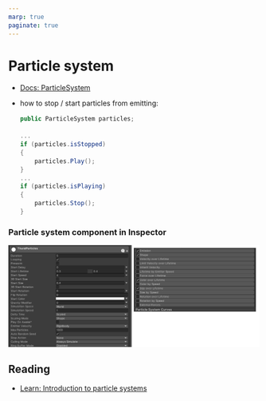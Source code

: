 ```yaml
---
marp: true
paginate: true
---
```

<!-- headingDivider: 3 -->
<!-- class: invert -->

# Particle system

* [Docs: ParticleSystem](https://docs.unity3d.com/ScriptReference/ParticleSystem.html)

* how to stop / start particles from emitting:
	```c#
	public ParticleSystem particles;

	...
	if (particles.isStopped)
	{
		particles.Play();
	}
	...
	if (particles.isPlaying)
	{
		particles.Stop();
	}
	```

### Particle system component in Inspector
![](imgs/../img/particle-system-inspector.png)


## Reading

* [Learn: Introduction to particle systems](https://learn.unity.com/tutorial/introduction-to-particle-systems#)